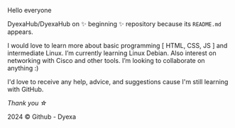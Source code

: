 
Hello everyone

DyexaHub/DyexaHub on ✨ beginning ✨ repository because its `README.md` appears.

I would love to learn more about basic programming [ HTML, CSS, JS ] and intermediate Linux.
I’m currently learning Linux Debian. 
Also interest on networking with Cisco and other tools.
I’m looking to collaborate on anything :)

I'd love to receive any help, advice, and suggestions cause I'm still learning with GitHub.

_Thank you ☆_

2024 ©️ Github - Dyexa
